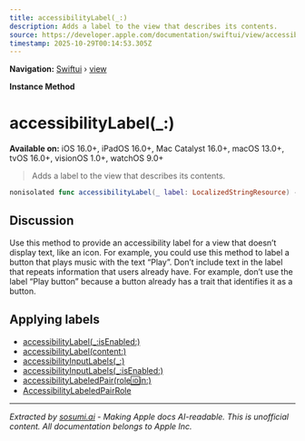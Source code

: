 ```yaml
---
title: accessibilityLabel(_:)
description: Adds a label to the view that describes its contents.
source: https://developer.apple.com/documentation/swiftui/view/accessibilitylabel(_:)
timestamp: 2025-10-29T00:14:53.305Z
---
```


**Navigation:** [Swiftui](/documentation/swiftui) › [view](/documentation/swiftui/view)

**Instance Method**

# accessibilityLabel(_:)

**Available on:** iOS 16.0+, iPadOS 16.0+, Mac Catalyst 16.0+, macOS 13.0+, tvOS 16.0+, visionOS 1.0+, watchOS 9.0+

> Adds a label to the view that describes its contents.

```swift
nonisolated func accessibilityLabel(_ label: LocalizedStringResource) -> ModifiedContent<Self, AccessibilityAttachmentModifier>
```

## Discussion

Use this method to provide an accessibility label for a view that doesn’t display text, like an icon. For example, you could use this method to label a button that plays music with the text “Play”. Don’t include text in the label that repeats information that users already have. For example, don’t use the label “Play button” because a button already has a trait that identifies it as a button.

## Applying labels

- [accessibilityLabel(_:isEnabled:)](/documentation/swiftui/view/accessibilitylabel(_:isenabled:))
- [accessibilityLabel(content:)](/documentation/swiftui/view/accessibilitylabel(content:))
- [accessibilityInputLabels(_:)](/documentation/swiftui/view/accessibilityinputlabels(_:))
- [accessibilityInputLabels(_:isEnabled:)](/documentation/swiftui/view/accessibilityinputlabels(_:isenabled:))
- [accessibilityLabeledPair(role:id:in:)](/documentation/swiftui/view/accessibilitylabeledpair(role:id:in:))
- [AccessibilityLabeledPairRole](/documentation/swiftui/accessibilitylabeledpairrole)

---

*Extracted by [sosumi.ai](https://sosumi.ai) - Making Apple docs AI-readable.*
*This is unofficial content. All documentation belongs to Apple Inc.*
